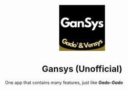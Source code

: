 <div align="center">
  <img src="GanSys.png" height="150"/>
  <h1>Gansys (Unofficial)</h1>
</div>

One app that contains many features, just like _**Gado-Gado**_